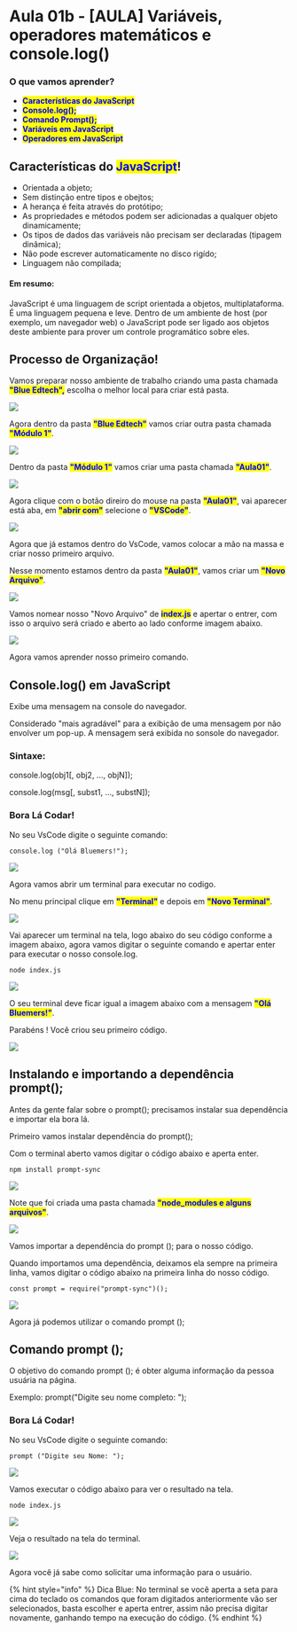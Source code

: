# Aula 01b - \[AULA] Variáveis, operadores matemáticos e console.log()

### O que vamos aprender?

* <mark style="color:blue;">**Características do JavaScript**</mark>
* <mark style="color:blue;">**Console.log();**</mark>
* <mark style="color:blue;">**Comando Prompt();**</mark>
* <mark style="color:blue;">**Variáveis em JavaScript**</mark>
* <mark style="color:blue;">**Operadores em JavaScript**</mark>

## Características do <mark style="color:blue;">JavaScript</mark>!

* Orientada a objeto;
* Sem distinção entre tipos e obejtos;
* A herança é feita através do protótipo;
* As propriedades e métodos podem ser adicionadas a qualquer objeto dinamicamente;
* Os tipos de dados das variáveis não precisam ser declaradas (tipagem dinâmica);
* Não pode escrever automaticamente no disco rigído;
* Linguagem não compilada;

#### Em resumo:

JavaScript é uma linguagem de script orientada a objetos, multiplataforma. É uma linguagem pequena e leve. Dentro de um ambiente de host (por exemplo, um navegador web) o JavaScript pode ser ligado aos objetos deste ambiente para prover um controle programático sobre eles.

## Processo de Organização!

Vamos preparar nosso ambiente de trabalho criando uma pasta chamada <mark style="color:blue;">**"Blue Edtech",**</mark> escolha o melhor local para criar está pasta.

![](<../.gitbook/assets/1.criar pasta blueedtech (1).png>)

Agora dentro da pasta <mark style="color:blue;">**"Blue Edtech"**</mark> vamos criar outra pasta chamada <mark style="color:blue;">**"Módulo 1"**</mark>.

![](<../.gitbook/assets/2.criar pasta modulo1.png>)

Dentro da pasta <mark style="color:blue;">**"Módulo 1"**</mark> vamos criar uma pasta chamada <mark style="color:blue;">**"Aula01"**</mark>.

![](<../.gitbook/assets/3.criar pasta aula01.png>)

Agora clique com o botão direiro do mouse na pasta <mark style="color:blue;">**"Aula01"**</mark>, vai aparecer está aba, em <mark style="color:blue;">**"abrir com"**</mark> selecione o <mark style="color:blue;">**"VSCode"**</mark>.

![](<../.gitbook/assets/4.abrir pasta aula1 com vscode.png>)

Agora que já estamos dentro do VsCode, vamos colocar a mão na massa e criar nosso primeiro arquivo.

Nesse momento estamos dentro da pasta <mark style="color:blue;">**"Aula01"**</mark>, vamos criar um <mark style="color:blue;">**"Novo Arquivo"**</mark>.

![](<../.gitbook/assets/5.criar novo arquivo.png>)

Vamos nomear nosso "Novo Arquivo" de <mark style="color:blue;">**index.js**</mark> e apertar o entrer, com isso o arquivo será criado e aberto ao lado conforme imagem abaixo.

![](<../.gitbook/assets/6.abrir novo arquivo.png>)

Agora vamos aprender nosso primeiro comando.

## Console.log() em JavaScript

Exibe uma mensagem na console do navegador.

Considerado "mais agradável" para a exibição de uma mensagem por não envolver um pop-up. A mensagem será exibida no sonsole do navegador.

### Sintaxe:

console.log(obj1\[, obj2, ..., objN]);

console.log(msg\[, subst1, ..., substN]);

### Bora Lá Codar!

No seu VsCode digite o seguinte comando:

```
console.log ("Olá Bluemers!");
```

![](<../.gitbook/assets/7.digitar console.log.png>)

Agora vamos abrir um terminal para executar no codigo.

No menu principal clique em <mark style="color:blue;">**"Terminal"**</mark> e depois em <mark style="color:blue;">**"Novo Terminal"**</mark>.

![](<../.gitbook/assets/8.abrir novo terminal.png>)

Vai aparecer um terminal na tela, logo abaixo do seu código conforme a imagem abaixo, agora vamos digitar o seguinte comando e apertar enter para executar o nosso console.log.

```
node index.js
```

![](<../.gitbook/assets/9.digitar node index.js.png>)

O seu terminal deve ficar igual a imagem abaixo com a mensagem <mark style="color:blue;">**"Olá Bluemers!"**</mark>.

Parabéns ! Você criou seu primeiro código.

![](../.gitbook/assets/10.resultado.png)

## Instalando e importando a  dependência prompt();

Antes da gente falar sobre o prompt(); precisamos instalar sua dependência e importar ela bora lá.

Primeiro vamos instalar dependência do prompt();

Com o terminal aberto vamos digitar o código abaixo e aperta enter.

```
npm install prompt-sync
```

![](<../.gitbook/assets/11.instalando dependencia prompt.png>)

Note que foi criada uma pasta chamada <mark style="color:blue;">**"node\_modules e alguns arquivos"**</mark>.

![](<../.gitbook/assets/12.foi criada uma pasta chamada node\_modules.png>)

Vamos importar a  dependência do prompt (); para o nosso código.

Quando importamos uma dependência, deixamos ela sempre na primeira linha, vamos digitar o código abaixo na primeira linha do nosso código.

```
const prompt = require("prompt-sync")();
```

![](<../.gitbook/assets/13.importando a dependencia prompt ().png>)

Agora já podemos utilizar o comando prompt ();

## Comando prompt ();

O objetivo do comando prompt (); é obter alguma informação da pessoa usuária na página.

Exemplo: prompt("Digite seu nome completo: ");

### Bora Lá Codar!

No seu VsCode digite o seguinte comando:

```
prompt ("Digite seu Nome: ");
```

![](<../.gitbook/assets/14.digitando o comando prompt().png>)

Vamos executar o código abaixo para ver o resultado na tela.

```
node index.js
```

![](<../.gitbook/assets/15.executei o comando prompt.png>)

Veja o resultado na tela do terminal.

![](<../.gitbook/assets/16.resultado do comando prompt.png>)

Agora você já sabe como solicitar uma informação para o usuário.

{% hint style="info" %}
Dica Blue: No terminal se você aperta a seta para cima do teclado os comandos que foram digitados anteriormente vão ser selecionados, basta escolher e aperta entrer, assim não precisa digitar novamente, ganhando tempo na execução do código.
{% endhint %}

###

